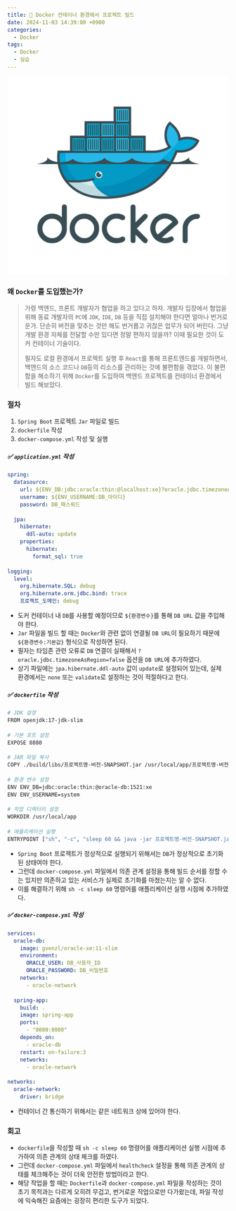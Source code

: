 ```yaml
---
title: 🐳 Docker 컨테이너 환경에서 프로젝트 빌드
date: 2024-11-03 14:39:00 +0900
categories:
  - Docker
tags:
  - Docker
  - 실습
---
```



![](/assets/image/Pasted%20image%2020250521005345.png)
### 왜 `Docker`를 도입했는가?
> 가령 백엔드, 프론트 개발자가 협업을 하고 있다고 하자.
> 개발자 입장에서 협업을 위해 동료 개발자의 `PC`에 `JDK`, `IDE`, `DB` 등을 직접 설치해야 한다면 얼마나 번거로운가. 단순히 버전을 맞추는 것만 해도 번거롭고 귀찮은 업무가 되어 버린다. 
> 그냥 개발 환경 자체를 전달할 수만 있다면 정말 편하지 않을까?
> 이때 필요한 것이 도커 컨테이너 기술이다.
> 
> 필자도 로컬 환경에서 프로젝트 실행 후 `React`를 통해 프론트엔드를 개발하면서, 백엔드의 소스 코드나 `DB`등의 리소스를 관리하는 것에 불편함을 겪었다.
> 이 불편함을 해소하기 위해 `Docker`를 도입하여 백엔드 프로젝트를 컨테이너 환경에서 빌드 해보았다.


### 절차
1. `Spring Boot` 프로젝트 `Jar` 파일로 빌드
2. `dockerfile` 작성
3. `docker-compose.yml` 작성 및 실행


##### ✅ `application.yml` 작성
```yml
spring:
  datasource:
    url: ${ENV_DB:jdbc:oracle:thin:@localhost:xe}?oracle.jdbc.timezoneAsRegion=false
    username: ${ENV_USERNAME:DB_아이디}
    password: DB_패스워드

  jpa:
    hibernate:
      ddl-auto: update
    properties:
      hibernate:
        format_sql: true

logging:
  level:
    org.hibernate.SQL: debug
    org.hibernate.orm.jdbc.bind: trace
    프로젝트_도메인: debug
```
- 도커 컨테이너 내 `DB`를 사용할 예정이므로 `${환경변수}`를 통해 `DB URL` 값을 주입해야 한다.
- `Jar` 파일을 빌드 할 때는 `Docker`와 관련 없이 연결될 `DB URL`이 필요하기 때문에 `${환경변수:기본값}` 형식으로 작성하면 된다.
-  필자는 타임존 관련 오류로 `DB` 연결이 실패해서 `?oracle.jdbc.timezoneAsRegion=false` 옵션을 `DB URL`에 추가하였다.
- 상기 파일에는 `jpa.hibernate.ddl-auto` 값이 `update`로 설정되어 있는데, 실제 환경에서는 `none` 또는 `validate`로 설정하는 것이 적절하다고 한다.


##### ✅ `dockerfile` 작성
```bash
# JDK 설정 
FROM openjdk:17-jdk-slim

# 기본 포트 설정
EXPOSE 8080

# JAR 파일 복사
COPY ./build/libs/프로젝트명-버전-SNAPSHOT.jar /usr/local/app/프로젝트명-버전-SNAPSHOT.jar

# 환경 변수 설정
ENV ENV_DB=jdbc:oracle:thin:@oracle-db:1521:xe
ENV ENV_USERNAME=system

# 작업 디렉터리 설정
WORKDIR /usr/local/app

# 애플리케이션 실행
ENTRYPOINT ["sh", "-c", "sleep 60 && java -jar 프로젝트명-버전-SNAPSHOT.jar"]
```
- `Spring Boot` 프로젝트가 정상적으로 실행되기 위해서는 `DB`가 정상적으로 초기화된 상태여야 한다.
- 그런데 `docker-compose.yml` 파일에서 의존 관계 설정을 통해 빌드 순서를 정할 수는 있지만 의존하고 있는 서비스가 실제로 초기화를 마쳤는지는 알 수 없다.
- 이를 해결하기 위해 `sh -c sleep 60` 명령어를 애플리케이션 실행 시점에 추가하였다.


##### ✅ `docker-compose.yml` 작성
```yml
services:
  oracle-db:
    image: gvenzl/oracle-xe:11-slim
    environment:
      ORACLE_USER: DB_사용자_ID
      ORACLE_PASSWORD: DB_비밀번호
    networks:
      - oracle-network

  spring-app:
    build: .
    image: spring-app
    ports:
      - "8080:8080"
    depends_on:
      - oracle-db
    restart: on-failure:3
    networks:
      - oracle-network

networks:
  oracle-network:
    driver: bridge
```
- 컨테이너 간 통신하기 위해서는 같은 네트워크 상에 있어야 한다. 


### 회고
- `dockerfile`을 작성할 때 `sh -c sleep 60` 명령어를 애플리케이션 실행 시점에 추가하여 의존 관계의 상태 체크를 하였다.
- 그런데 `docker-compose.yml` 파일에서 `healthcheck` 설정을 통해 의존 관계의 상태를 체크해주는 것이 더욱 안전한 방법이라고 한다.
- 해당 작업을 할 때는 `Dockerfile`과 `docker-compose.yml` 파일을 작성하는 것이 초기 목적과는 다르게 오히려 무겁고, 번거로운 작업으로만 다가왔는데, 파일 작성에 익숙해진 요즘에는 굉장히 편리한 도구가 되었다.